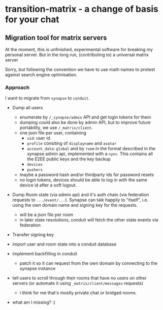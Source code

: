 # transition-matrix - a change of basis for your chat
## Migration tool for matrix servers

At the moment, this is unfinished, experimental software for breaking my personal server.
But in the long run, (contributing to) a universal matrix server 

Sorry, but following the convention we have to use math names to protest against search engine optimisation.

### Approach
I want to migrate from `synapse` to `conduit`.

- Dump all users
  - enumerate by `/_synapse/admin` API and get login tokens for them
  - dumping could also be done by admin API, but to improve future portability, we use `/_matrix/client`.
  - one json file per user, containing
    - `uid`: user id
    - `profile` consiting of  `displayname` and `avatar`
    - `account_data`: `global` and by `room` in the format described in the synapse admin api, implemented with a `sync`. This contains all the E2EE public keys and the key backup
    - `devices`
    - `pushers`
  - maybe a password hash and/or thirdparty ids for password resets
  - no login tokens, devices should be able to log in with the same device id after a soft logout.

- Dump Room state (via admin api) and it's auth chain (via federation requests to `.../event/...`). Synapse can talk happily to "itself", i.e. using the own domain name and signing key for the requests.
  - will be a json file per room
  - in later state resolutions, conduit will fetch the other state events via federation
- Transfer signing key

- import user and room state into a conduit database
- implement backfilling in conduit
  - patch it so it can request from the own domain by connecting to the synapse instance


- tell users to scroll through their rooms that have no users on other servers (or automate it using `_matrix/client/messages` requests)
  - i think for me that's mostly private chat or bridged rooms.

- what am I missing? :)

